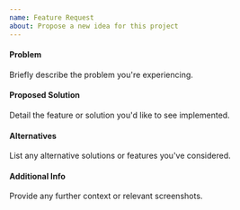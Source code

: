 ```yaml
---
name: Feature Request
about: Propose a new idea for this project
---
```


#### Problem

Briefly describe the problem you're experiencing.

#### Proposed Solution

Detail the feature or solution you'd like to see implemented.

#### Alternatives

List any alternative solutions or features you've considered.

#### Additional Info

Provide any further context or relevant screenshots.
